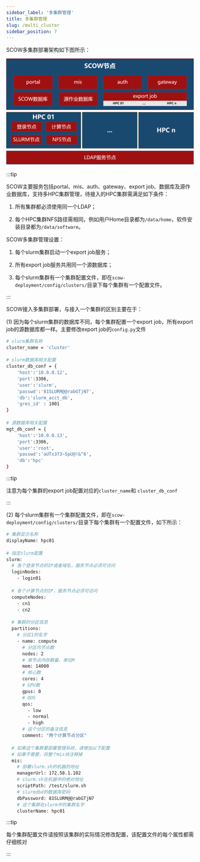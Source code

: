 ```yaml
---
sidebar_label: '多集群管理'
title: 多集群管理
slug: /multi_cluster
sidebar_position: 7
---
```


SCOW多集群部署架构如下图所示：

![img](../../../diagrams/08-flow.PNG)

:::tip

SCOW主要服务包括portal、mis、auth、gateway、export job、数据库及源作业数据库，支持多HPC集群管理，待接入的HPC集群需满足如下条件：

1. 所有集群都必须使用同一个LDAP；

1. 每个HPC集群NFS路径需相同，例如用户Home目录都为`/data/home`，软件安装目录都为`/data/software`。

SCOW多集群管理设置：

1. 每个slurm集群启动一个export job服务；

1. 所有export job服务共用同一个源数据库；

1. 每个slurm集群有一个集群配置文件，即在`scow-deployment/config/clusters/`目录下每个集群有一个配置文件。

:::

SCOW接入多集群部署，与接入一个集群的区别主要在于：

(1) 因为每个slurm集群的数据库不同，每个集群配置一个export job，所有export job的源数据库都一样。主要修改export job的`config.py`文件

```Bash
# slurm集群名称
cluster_name = 'cluster'

# slurm数据库相关配置  
cluster_db_conf = {
    'host':'10.0.0.12',
    'port':3306,
    'user':'slurm',
    'passwd':'81SLURM@@rabGTjN7',
    'db':'slurm_acct_db',
    'gres_id' : 1001
}

# 源数据库相关配置
mgt_db_conf = {
    'host':'10.0.0.13',
    'port':3306,
    'user':'root',
    'passwd':'aUTx373~5pU@!&^6',
    'db':'hpc'
}
```

:::tip

注意为每个集群的export job配置对应的`cluster_name`和 `cluster_db_conf`

:::

(2) 每个slurm集群有一个集群配置文件，即在`scow-deployment/config/clusters/`目录下每个集群有一个配置文件，如下所示：

```Bash
# 集群显示名称
displayName: hpc01

# 指定slurm配置
slurm:
  # 各个登录节点的IP或者域名，服务节点必须可访问
  loginNodes:
    - login01

  # 各个计算节点的IP，服务节点必须可访问
  computeNodes:
    - cn1
    - cn2

  # 集群的分区信息
  partitions:
    # 分区1的名字
    - name: compute
      # 分区内节点数
      nodes: 2
      # 单节点内存数量，单位M
      mem: 14000
      # 核心数
      cores: 4
      # GPU数
      gpus: 0
      # QOS
      qos:
        - low
        - normal
        - high
      # 这个分区的备注信息
      comment: "两个计算节点分区"

  # 如果这个集群要部署管理系统，请增加以下配置
  # 如果不需要，将整个mis块注释掉
  mis:
    # 部署slurm.sh的机器的地址
    managerUrl: 172.58.1.102
    # slurm.sh在机器中的绝对地址
    scriptPath: /test/slurm.sh
    # slurmdbd的数据库密码
    dbPassword: 81SLURM@@rabGTjN7
    # 这个集群在slurm中的集群名字
    clusterName: hpc01
```

:::tip

每个集群配置文件请按照该集群的实际情况修改配置，该配置文件的每个属性都需仔细核对

:::